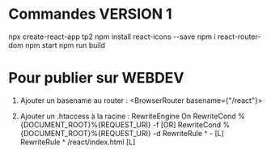 # Commandes VERSION 1

npx create-react-app tp2
npm install react-icons --save
npm i react-router-dom
npm start
npm run build

# Pour publier sur WEBDEV
1. Ajouter un basename au router :
<BrowserRouter basename={"/react"}>

2. Ajouter un .htaccess à la racine :
RewriteEngine On
RewriteCond %{DOCUMENT_ROOT}%{REQUEST_URI} -f [OR]
RewriteCond %{DOCUMENT_ROOT}%{REQUEST_URI} -d
RewriteRule ^ - [L]
RewriteRule ^ /react/index.html [L]